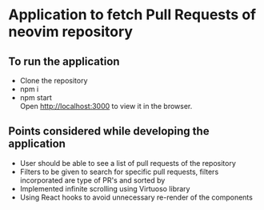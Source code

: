 # Application to fetch Pull Requests of neovim repository

## To run the application

- Clone the repository
- npm i
- npm start \
  Open [http://localhost:3000](http://localhost:3000) to view it in the browser.

## Points considered while developing the application

- User should be able to see a list of pull requests of the repository
- Filters to be given to search for specific pull requests, filters incorporated are type of PR's and sorted by
- Implemented infinite scrolling using Virtuoso library
- Using React hooks to avoid unnecessary re-render of the components
